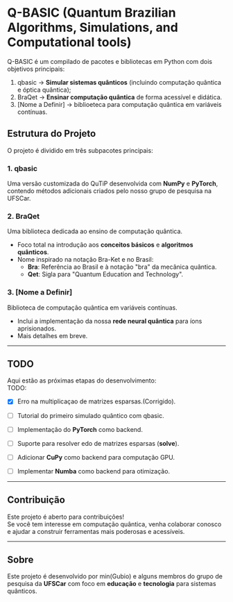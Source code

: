 # Q-BASIC (Quantum Brazilian Algorithms, Simulations, and Computational tools)
Q-BASIC é um compilado de pacotes e bibliotecas em Python com dois objetivos principais:  

1. qbasic -> **Simular sistemas quânticos** (incluindo computação quântica e óptica quântica);  
2. BraQet -> **Ensinar computação quântica** de forma acessível e didática.
3. [Nome a Definir] -> biblioeteca para computação quântica em variáveis contínuas.  

## Estrutura do Projeto  

O projeto é dividido em três subpacotes principais:  

### 1. **qbasic**  
Uma versão customizada do QuTiP desenvolvida com **NumPy** e **PyTorch**, contendo métodos adicionais criados pelo nosso grupo de pesquisa na UFSCar.  

### 2. **BraQet**  
Uma biblioteca dedicada ao ensino de computação quântica.  
- Foco total na introdução aos **conceitos básicos** e **algoritmos quânticos**.  
- Nome inspirado na notação Bra-Ket e no Brasil:  
  - **Bra**: Referência ao Brasil e à notação "bra" da mecânica quântica.  
  - **Qet**: Sigla para "Quantum Education and Technology".  

### 3. **[Nome a Definir]**  
Biblioteca de computação quântica em variáveis contínuas.  
- Inclui a implementação da nossa **rede neural quântica** para íons aprisionados.  
- Mais detalhes em breve.  

---

## TODO  

Aqui estão as próximas etapas do desenvolvimento:  
TODO:
- [x] Erro na multiplicaçao de matrizes esparsas.(Corrigido).

- [ ] Tutorial do primeiro simulado quântico com qbasic.

- [ ] Implementação do **PyTorch** como backend. 

- [ ] Suporte para resolver edo de matrizes esparsas (**solve**). 

- [ ] Adicionar **CuPy** como backend para computação GPU. 

- [ ] Implementar **Numba** como backend para otimização.  

---

## Contribuição  

Este projeto é aberto para contribuições!  
Se você tem interesse em computação quântica, venha colaborar conosco e ajudar a construir ferramentas mais poderosas e acessíveis.  

---

## Sobre  

Este projeto é desenvolvido por min(Gubio) e alguns membros do grupo de pesquisa da **UFSCar** com foco em **educação** e **tecnologia** para sistemas quânticos.  

